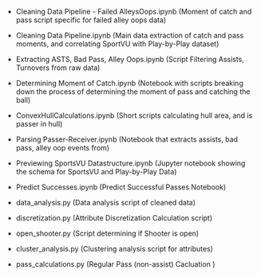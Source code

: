 * Cleaning Data Pipeline - Failed AlleysOops.ipynb	(Moment of catch and pass script specific for failed alley oops data)
* Cleaning Data Pipeline.ipynb	(Main data extraction of catch and pass moments, and correlating SportVU with Play-by-Play dataset)
* Extracting ASTS, Bad Pass, Alley Oops.ipynb	(Script Filtering Assists, Turnovers from raw data)
* Determining Moment of Catch.ipynb	(Notebook with scripts breaking down the process of determining the moment of pass and catching the ball)
* ConvexHullCalculations.ipynb	(Short scripts calculating hull area, and is passer in hull)
* Parsing Passer-Receiver.ipynb	(Notebook that extracts assists, bad pass, alley oop events from)
* Previewing SportsVU Datastructure.ipynb	(Jupyter notebook showing the schema for SportsVU and Play-by-Play Data)
* Predict Successes.ipynb (Predict Successful Passes Notebook)

* data_analysis.py	(Data analysis script of cleaned data)
* discretization.py	(Attribute Discretization Calculation script)
* open_shooter.py	(Script determining if Shooter is open) 
* cluster_analysis.py	(Clustering analysis script for attributes)
* pass_calculations.py (Regular Pass (non-assist) Cacluation )
